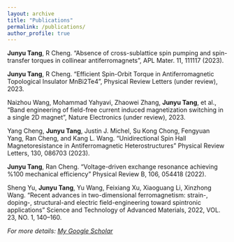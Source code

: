 ```yaml
---
layout: archive
title: "Publications"
permalink: /publications/
author_profile: true
---
```


**Junyu Tang**, R Cheng. “Absence of cross-sublattice spin pumping and spin-transfer torques in collinear antiferromagnets”, APL Mater. 11, 111117 (2023).

**Junyu Tang**, R Cheng. “Efficient Spin-Orbit Torque in Antiferromagnetic Topological Insulator MnBi2Te4”, Physical Review Letters (under review), 2023.

Naizhou Wang, Mohammad Yahyavi, Zhaowei Zhang, **Junyu Tang**, et al., “Band engineering of field-free current induced magnetization switching in a single 2D magnet”, Nature Electronics (under review), 2023.

Yang Cheng, **Junyu Tang**, Justin J. Michel, Su Kong Chong, Fengyuan Yang, Ran Cheng, and
Kang L. Wang. “Unidirectional Spin Hall Magnetoresistance in Antiferromagnetic Heterostructures” Physical Review Letters, 130, 086703 (2023).

**Junyu Tang**, Ran Cheng. “Voltage-driven exchange resonance achieving %100 mechanical efficiency” Physical Review B, 106, 054418 (2022).

Sheng Yu, **Junyu Tang**, Yu Wang, Feixiang Xu, Xiaoguang Li, Xinzhong Wang. “Recent advances in two-dimensional ferromagnetism: strain-, doping-, structural-and electric field-engineering toward spintronic applications” Science and Technology of Advanced Materials, 2022, VOL. 23, NO. 1, 140–160.

*For more details: [My Google Scholar](https://scholar.google.com/citations?hl=en&user=39uWQpIAAAAJ)*
